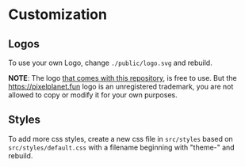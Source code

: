 # Customization

## Logos

To use your own Logo, change `./public/logo.svg` and rebuild.

**NOTE**: The logo [that comes with this repository](../public/logo.svg), is free to use. But the https://pixelplanet.fun logo is an unregistered trademark, you are not allowed to copy or modify it for your own purposes.

## Styles

To add more css styles, create a new css file in `src/styles` based on `src/styles/default.css` with a filename beginning with "theme-" and rebuild.
